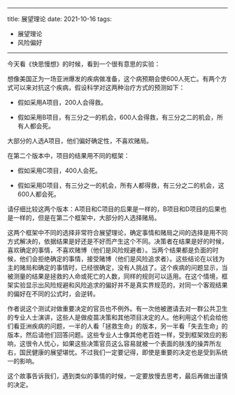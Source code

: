 
---
title: 展望理论
date: 2021-10-16
tags:
  - 展望理论
  - 风险偏好
---

今天看《快思慢想》的时候，看到一个很有意思的实验：

想像美国正为一场亚洲爆发的疾病做准备，这个病预期会使600人死亡。有两个方式可以来对抗这个疾病，假设科学对这两种治疗方式的预测如下：

- 假如采用A项目，200人会得救。

- 假如采用B项目，有三分之一的机会，600人会得救，有三分之二的机会，所有人都会死。

大部分的人选A项目，他们偏好确定性，不喜欢赌局。


在第二个版本中，项目的结果用不同的框架：

- 假如采用C项目，400人会死。

- 假如采用D项目，有三分之一的机会，所有人都得救，有三分之二的机会，这600人都会死。

请仔细比较这两个版本：A项目和C项目的后果是一样的，B项目和D项目的后果也是一样的，但是在第二个框架中，大部分的人选择赌局。

这两个框架中不同的选择非常符合展望理论，确定事情和赌局之间的选择是用不同方式解决的，依据结果是好还是不好而产生这个不同。决策者在结果是好的时候，喜欢确定的事情，不喜欢赌博（他们是风险规避者）。当两个结果都是负面的时候，他们会拒绝确定的事情，接受赌博（他们是风险追求者）。这些结论在以钱为主的赌局和确定的事情时，已经很确定，没有人挑战了。这个疾病的问题显示，当被测量的结果是拯救的人命或死亡的人数，同样的规则可以适用。在这个情境，框架实验显示出风险规避和风险追求的偏好并不是真实界规范的，对同一个客观结果的偏好在不同的公式时，会逆转。

作者说这个测试对做重要决定的官员也不例外。有一次他被邀请去对一群公共卫生的专业人士演讲，这些人是做疫苗决策和其他项目决定的人。他利用这个机会给他们看亚洲疾病的问题，一半的人看「拯救生命」的版本，另一半看「失去生命」的版本，然后请他们回答问题。这些专业人士像其他老百姓一样，受到框架效应的影响，这很令人忧心，如果这些决策官员这么容易就被一个表面的肤浅的操弄所左右，国民健康的展望堪忧。不过我们一定要记得，即使是重要的决定也是受到系统一的影响。


这个故事告诉我们，遇到类似的事情的时候，一定要放慢去思考，最后再做出谨慎的决定。